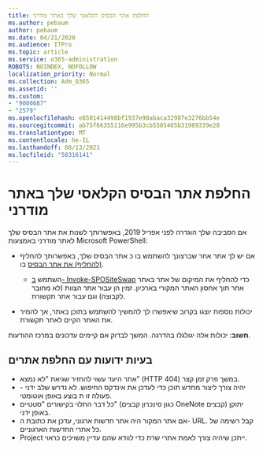 ```yaml
---
title: החלפת אתר הבסיס הקלאסי שלך באתר מודרני
ms.author: pebaum
author: pebaum
ms.date: 04/21/2020
ms.audience: ITPro
ms.topic: article
ms.service: o365-administration
ROBOTS: NOINDEX, NOFOLLOW
localization_priority: Normal
ms.collection: Adm_O365
ms.assetid: ''
ms.custom:
- "9000687"
- "2579"
ms.openlocfilehash: e8501414498bf1937e98abaca32987e3276bb54e
ms.sourcegitcommit: ab75f66355116e995b3cb5505465b31989339e28
ms.translationtype: MT
ms.contentlocale: he-IL
ms.lasthandoff: 08/13/2021
ms.locfileid: "58316141"
---
```

# <a name="swap-your-classic-root-site-with-a-modern-site"></a>החלפת אתר הבסיס הקלאסי שלך באתר מודרני

אם הסביבה שלך הוגדרה לפני אפריל 2019, באפשרותך לשנות את אתר הבסיס שלך לאתר מודרני באמצעות Microsoft PowerShell:

- אם יש לך אתר אחר שברצונך להשתמש בו כ אתר הבסיס שלך, באפשרותך להחליף [(להחליף) את אתר הבסיס](https://docs.microsoft.com/sharepoint/modern-root-site) בו. 
    - השתמש [ב- Invoke-SPOSiteSwap](https://docs.microsoft.com/powershell/module/sharepoint-online/invoke-spositeswap?view=sharepoint-ps) כדי להחליף את המיקום של אתר באתר אחר תוך אחסון האתר המקורי בארכיון. זמין הן עבור אתר הצוות (לא מחובר לקבוצה) וגם עבור אתר תקשורת. 

- יכולות נוספות יוצגו בקרוב שיאפשרו לך להמשיך להשתמש בתוכן באתר, אך להמיר את האתר הקיים לאתר תקשורת. 

**חשוב**: יכולות אלה יגולגלו בהדרגה. המשך לבדוק אם קיימים עדכונים במרכז ההודעות. 

## <a name="known-issues-with-swapping-sites"></a>בעיות ידועות עם החלפת אתרים

- אתר היעד עשוי להחזיר שגיאת "לא נמצא" (HTTP 404) במשך פרק זמן קצר.
- יהיה צורך ליצור מחדש תוכן כדי לעדכן את אינדקס החיפוש. לא נדרש שלב ידני - פעולה זו ת בוצע באופן אוטומטי.
- כל דבר התלוי בקישורים "סטטיים" (כגון סינכרון קבצים OneNote קבצים) יתוקן באופן ידני.
- אם אתר המקור היה אתר חדשות ארגוני, עדכן את כתובת ה- URL. קבל רשימה של כל אתרי החדשות הארגוניים.
- Project ייתכן שיהיה צורך לאמת אתרי שרת כדי לוודא שהם עדיין משויכים כראוי.
